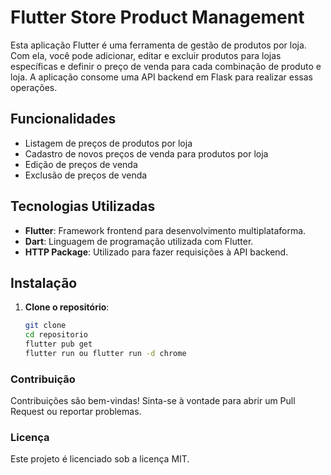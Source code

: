 # Flutter Store Product Management

Esta aplicação Flutter é uma ferramenta de gestão de produtos por loja. Com ela, você pode adicionar, editar e excluir produtos para lojas específicas e definir o preço de venda para cada combinação de produto e loja. A aplicação consome uma API backend em Flask para realizar essas operações.

## Funcionalidades

- Listagem de preços de produtos por loja
- Cadastro de novos preços de venda para produtos por loja
- Edição de preços de venda
- Exclusão de preços de venda

## Tecnologias Utilizadas

- **Flutter**: Framework frontend para desenvolvimento multiplataforma.
- **Dart**: Linguagem de programação utilizada com Flutter.
- **HTTP Package**: Utilizado para fazer requisições à API backend.

## Instalação

1. **Clone o repositório**:

   ```bash
   git clone
   cd repositorio
   flutter pub get
   flutter run ou flutter run -d chrome

   ```

### Contribuição

Contribuições são bem-vindas! Sinta-se à vontade para abrir um Pull Request ou reportar problemas.

### Licença

Este projeto é licenciado sob a licença MIT.
